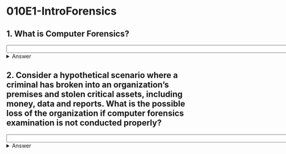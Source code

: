 # 010E1-IntroForensics

## 1. What is Computer Forensics?
<input size="100"/>
<details>
<summary>Answer</summary>
<p>
Computer Forensics is the science of obtaining, preserving, and documenting evidence from digital electronic storage devices, such as computers, mobile devices, digital cameras, and various memory storage devices.

All must be done in a manner designed to preserve the probative value of the evidence and to assure its admissibility in a legal proceeding.
<details>
<summary>Translate</summary>
<p>
計算機取證是獲取，保存和數碼電子存儲設備，如電腦，移動設備，數碼相機，以及各種存儲器存儲設備記錄證據的科學。

所有人都必須設計為保留證據的證明價值，並保證在法律程序其受理的方式來完成。
</p>
</details>  
</p>
</details>  

## 2. Consider a hypothetical scenario where a criminal has broken into an organization’s premises and stolen critical assets, including money, data and reports. What is the possible loss of the organization if computer forensics examination is not conducted properly?
<input size="100"/>
<details>
<summary>Answer</summary>
<p>

* Loss of evidence.
* Loss of valuable information such as customer files, private data, or other confidential information, may potentially render an organization vulnerable to legal or other action.
* For companies whose business models depend on protection of intellectual properties, maintaining confidentiality or whose business data is highly sought after commodity, such losses could be catastrophic if the data were not recovered in a timely manner.
* An organization risks losing a valuable opportunity to dignity and correct security weakness.
<details>
<summary>Translate</summary>
<p>

* 證據丟失。
* 有價值的信息丟失，如客戶檔案，私人數據，或其他機密信息，可能會潛在地使脆弱的法律或採取其他行動的組織。
* 對於公司，其商業模式依賴於知識產權，維護保密或者其業務數據的商品後，備受追捧的保護，如果數據沒有及時回收這種損失可能是災難性的。
* 一個組織可能失去尊嚴和正確的安全弱點的寶貴機會。
</p>
</details>  
</p>
</details>  